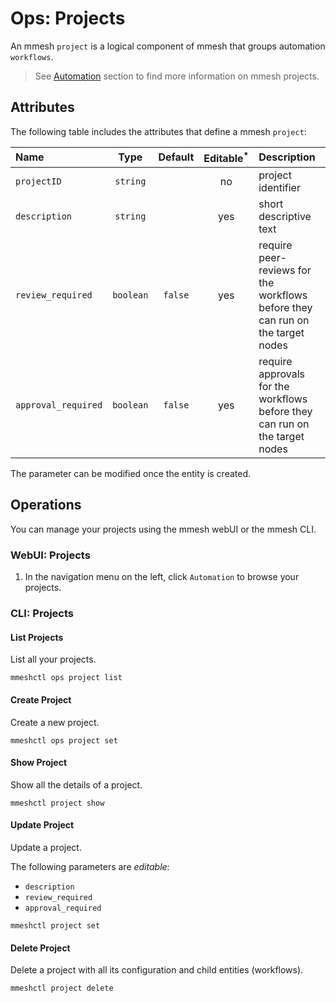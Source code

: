 # Ops: Projects

An mmesh `project` is a logical component of mmesh that groups automation `workflows`.

> See [Automation](/docs/platform/automation/projects) section to find more information on mmesh projects.

## Attributes

The following table includes the attributes that define a mmesh `project`:

| Name             | Type      | Default | Editable<sup>*</sup> | Description |
| :--------------- | :-------: | :-----: | :------------------: | :---------- |
| `projectID`      | `string`  |         | no  | project identifier |
| `description`    | `string`  |         | yes | short descriptive text |
| `review_required` | `boolean` | `false` | yes | require peer-reviews for the workflows before they can run on the target nodes |
| `approval_required` | `boolean` | `false` | yes | require approvals for the workflows before they can run on the target nodes |

<table-note>
The parameter can be modified once the entity is created.
</table-note>

## Operations

You can manage your projects using the mmesh webUI or the mmesh CLI.

### WebUI: Projects

1. In the navigation menu on the left, click `Automation` to browse your projects.

### CLI: Projects

#### List Projects

List all your projects.

```shell
mmeshctl ops project list
```

#### Create Project

Create a new project.

```shell
mmeshctl ops project set
```

#### Show Project

Show all the details of a project.

```shell
mmeshctl project show
```

#### Update Project

Update a project.

The following parameters are *editable*:

- `description`
- `review_required`
- `approval_required`

```shell
mmeshctl project set
```

#### Delete Project

Delete a project with all its configuration and child entities (workflows).

```shell
mmeshctl project delete
```
